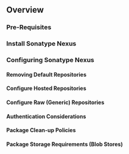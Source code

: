 ## Overview

<?! Include "../../../shared/organizational-deployment/nexus-overview.txt" /?>

### Pre-Requisites

### Install Sonatype Nexus

### Configuring Sonatype Nexus

#### Removing Default Repositories

#### Configure Hosted Repositories

#### Configure Raw (Generic) Repositories

#### Authentication Considerations

#### Package Clean-up Policies

#### Package Storage Requirements (Blob Stores)